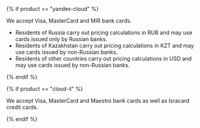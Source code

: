 {% if product == "yandex-cloud" %}

We accept Visa, MasterCard and MIR bank cards.

  * Residents of Russia carry out pricing calculations in RUB and may use cards issued only by Russian banks.
  * Residents of Kazakhstan carry out pricing calculations in KZT and may use cards issued by non-Russian banks.
  * Residents of other countries carry out pricing calculations in USD and may use cards issued by non-Russian banks.

{% endif %}

{% if product == "cloud-il" %}

We accept Visa, MasterCard and Maestro bank cards as well as Isracard credit cards.

{% endif %}
